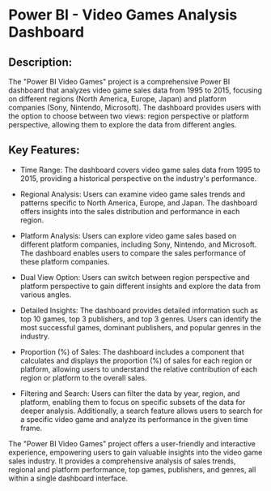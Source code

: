 # Power BI - Video Games Analysis Dashboard

## Description:

The "Power BI Video Games" project is a comprehensive Power BI dashboard that analyzes video game sales data from 1995 to 2015, focusing on different regions (North America, Europe, Japan) and platform companies (Sony, Nintendo, Microsoft). The dashboard provides users with the option to choose between two views: region perspective or platform perspective, allowing them to explore the data from different angles.

## Key Features:

- Time Range: The dashboard covers video game sales data from 1995 to 2015, providing a historical perspective on the industry's performance.

- Regional Analysis: Users can examine video game sales trends and patterns specific to North America, Europe, and Japan. The dashboard offers insights into the sales distribution and performance in each region.

- Platform Analysis: Users can explore video game sales based on different platform companies, including Sony, Nintendo, and Microsoft. The dashboard enables users to compare the sales performance of these platform companies.

- Dual View Option: Users can switch between region perspective and platform perspective to gain different insights and explore the data from various angles.

- Detailed Insights: The dashboard provides detailed information such as top 10 games, top 3 publishers, and top 3 genres. Users can identify the most successful games, dominant publishers, and popular genres in the industry.

- Proportion (%) of Sales: The dashboard includes a component that calculates and displays the proportion (%) of sales for each region or platform, allowing users to understand the relative contribution of each region or platform to the overall sales.

- Filtering and Search: Users can filter the data by year, region, and platform, enabling them to focus on specific subsets of the data for deeper analysis. Additionally, a search feature allows users to search for a specific video game and analyze its performance in the given time frame.

The "Power BI Video Games" project offers a user-friendly and interactive experience, empowering users to gain valuable insights into the video game sales industry. It provides a comprehensive analysis of sales trends, regional and platform performance, top games, publishers, and genres, all within a single dashboard interface.
